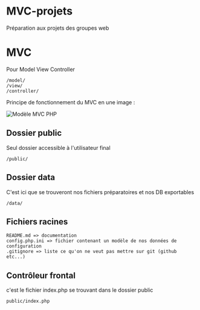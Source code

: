 # MVC-projets
Préparation aux projets des groupes web

# MVC

Pour Model View Controller

    /model/
    /view/
    /controller/

Principe de fonctionnement du MVC en une image :

![Modèle MVC PHP](https://github.com/WebDevCF2m2022/MVC-projets/raw/main/data/MVC.png)

## Dossier public

Seul dossier accessible à l'utilisateur final

    /public/

## Dossier data

C'est ici que se trouveront nos fichiers préparatoires et nos DB exportables

    /data/

## Fichiers racines

    README.md => documentation
    config.php.ini => fichier contenant un modèle de nos données de configuration
    .gitignore => liste ce qu'on ne veut pas mettre sur git (github etc...)

## Contrôleur frontal

c'est le fichier index.php se trouvant dans le dossier public

    public/index.php
